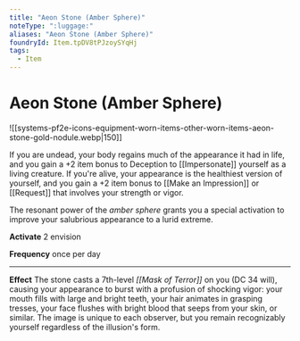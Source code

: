 ```yaml
---
title: "Aeon Stone (Amber Sphere)"
noteType: ":luggage:"
aliases: "Aeon Stone (Amber Sphere)"
foundryId: Item.tpDV8tPJzoySYqHj
tags:
  - Item
---
```


# Aeon Stone (Amber Sphere)
![[systems-pf2e-icons-equipment-worn-items-other-worn-items-aeon-stone-gold-nodule.webp|150]]

If you are undead, your body regains much of the appearance it had in life, and you gain a +2 item bonus to Deception to [[Impersonate]] yourself as a living creature. If you're alive, your appearance is the healthiest version of yourself, and you gain a +2 item bonus to [[Make an Impression]] or [[Request]] that involves your strength or vigor.

The resonant power of the _amber sphere_ grants you a special activation to improve your salubrious appearance to a lurid extreme.

**Activate** 2 envision

**Frequency** once per day

* * *

**Effect** The stone casts a 7th-level _[[Mask of Terror]]_ on you (DC 34 will), causing your appearance to burst with a profusion of shocking vigor: your mouth fills with large and bright teeth, your hair animates in grasping tresses, your face flushes with bright blood that seeps from your skin, or similar. The image is unique to each observer, but you remain recognizably yourself regardless of the illusion's form.
